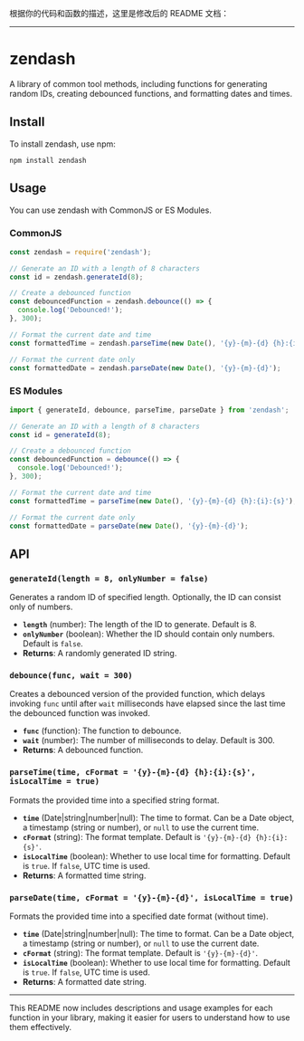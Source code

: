 根据你的代码和函数的描述，这里是修改后的 README 文档：

---

# zendash

A library of common tool methods, including functions for generating random IDs, creating debounced functions, and formatting dates and times.

## Install

To install zendash, use npm:

```shell
npm install zendash
```

## Usage

You can use zendash with CommonJS or ES Modules.

### CommonJS

```js
const zendash = require('zendash');

// Generate an ID with a length of 8 characters
const id = zendash.generateId(8);

// Create a debounced function
const debouncedFunction = zendash.debounce(() => {
  console.log('Debounced!');
}, 300);

// Format the current date and time
const formattedTime = zendash.parseTime(new Date(), '{y}-{m}-{d} {h}:{i}:{s}');

// Format the current date only
const formattedDate = zendash.parseDate(new Date(), '{y}-{m}-{d}');
```

### ES Modules

```js
import { generateId, debounce, parseTime, parseDate } from 'zendash';

// Generate an ID with a length of 8 characters
const id = generateId(8);

// Create a debounced function
const debouncedFunction = debounce(() => {
  console.log('Debounced!');
}, 300);

// Format the current date and time
const formattedTime = parseTime(new Date(), '{y}-{m}-{d} {h}:{i}:{s}');

// Format the current date only
const formattedDate = parseDate(new Date(), '{y}-{m}-{d}');
```

## API

### `generateId(length = 8, onlyNumber = false)`

Generates a random ID of specified length. Optionally, the ID can consist only of numbers.

- **`length`** (number): The length of the ID to generate. Default is 8.
- **`onlyNumber`** (boolean): Whether the ID should contain only numbers. Default is `false`.
- **Returns**: A randomly generated ID string.

### `debounce(func, wait = 300)`

Creates a debounced version of the provided function, which delays invoking `func` until after `wait` milliseconds have elapsed since the last time the debounced function was invoked.

- **`func`** (function): The function to debounce.
- **`wait`** (number): The number of milliseconds to delay. Default is 300.
- **Returns**: A debounced function.

### `parseTime(time, cFormat = '{y}-{m}-{d} {h}:{i}:{s}', isLocalTime = true)`

Formats the provided time into a specified string format.

- **`time`** (Date|string|number|null): The time to format. Can be a Date object, a timestamp (string or number), or `null` to use the current time.
- **`cFormat`** (string): The format template. Default is `'{y}-{m}-{d} {h}:{i}:{s}'`.
- **`isLocalTime`** (boolean): Whether to use local time for formatting. Default is `true`. If `false`, UTC time is used.
- **Returns**: A formatted time string.

### `parseDate(time, cFormat = '{y}-{m}-{d}', isLocalTime = true)`

Formats the provided time into a specified date format (without time).

- **`time`** (Date|string|number|null): The time to format. Can be a Date object, a timestamp (string or number), or `null` to use the current date.
- **`cFormat`** (string): The format template. Default is `'{y}-{m}-{d}'`.
- **`isLocalTime`** (boolean): Whether to use local time for formatting. Default is `true`. If `false`, UTC time is used.
- **Returns**: A formatted date string.

---

This README now includes descriptions and usage examples for each function in your library, making it easier for users to understand how to use them effectively.
